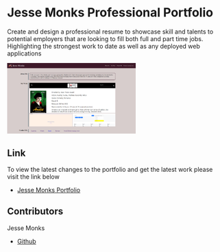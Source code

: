 # Jesse Monks Professional Portfolio

Create and design a professional resume to showcase skill and talents to potential employers that are looking to fill both full and part time jobs. Highlighting the strongest work to date as well as any deployed web applications

<img src="assets\images\Document (1).png" alt="image" width="300"/>

## Link

To view the latest changes to the portfolio and get the latest work please visit the link below 

- [Jesse Monks Portfolio](https://heatedtowel.github.io/jm-portfolio/)


## Contributors

Jesse Monks
- [Github](https://github.com/heatedtowel/jm-portfolio)